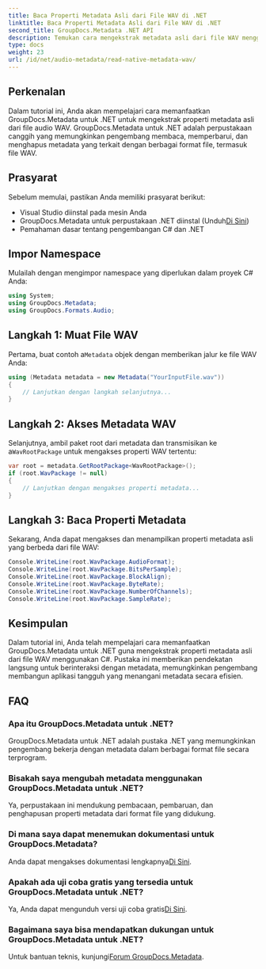 ```yaml
---
title: Baca Properti Metadata Asli dari File WAV di .NET
linktitle: Baca Properti Metadata Asli dari File WAV di .NET
second_title: GroupDocs.Metadata .NET API
description: Temukan cara mengekstrak metadata asli dari file WAV menggunakan GroupDocs.Metadata untuk .NET. Tutorial C# yang mudah untuk membaca properti file WAV.
type: docs
weight: 23
url: /id/net/audio-metadata/read-native-metadata-wav/
---
```

## Perkenalan
Dalam tutorial ini, Anda akan mempelajari cara memanfaatkan GroupDocs.Metadata untuk .NET untuk mengekstrak properti metadata asli dari file audio WAV. GroupDocs.Metadata untuk .NET adalah perpustakaan canggih yang memungkinkan pengembang membaca, memperbarui, dan menghapus metadata yang terkait dengan berbagai format file, termasuk file WAV.
## Prasyarat
Sebelum memulai, pastikan Anda memiliki prasyarat berikut:
- Visual Studio diinstal pada mesin Anda
-  GroupDocs.Metadata untuk perpustakaan .NET diinstal (Unduh[Di Sini](https://releases.groupdocs.com/metadata/net/))
- Pemahaman dasar tentang pengembangan C# dan .NET

## Impor Namespace
Mulailah dengan mengimpor namespace yang diperlukan dalam proyek C# Anda:
```csharp
using System;
using GroupDocs.Metadata;
using GroupDocs.Formats.Audio;
```
## Langkah 1: Muat File WAV
 Pertama, buat contoh a`Metadata` objek dengan memberikan jalur ke file WAV Anda:
```csharp
using (Metadata metadata = new Metadata("YourInputFile.wav"))
{
    // Lanjutkan dengan langkah selanjutnya...
}
```
## Langkah 2: Akses Metadata WAV
 Selanjutnya, ambil paket root dari metadata dan transmisikan ke a`WavRootPackage` untuk mengakses properti WAV tertentu:
```csharp
var root = metadata.GetRootPackage<WavRootPackage>();
if (root.WavPackage != null)
{
    // Lanjutkan dengan mengakses properti metadata...
}
```
## Langkah 3: Baca Properti Metadata
Sekarang, Anda dapat mengakses dan menampilkan properti metadata asli yang berbeda dari file WAV:
```csharp
Console.WriteLine(root.WavPackage.AudioFormat);
Console.WriteLine(root.WavPackage.BitsPerSample);
Console.WriteLine(root.WavPackage.BlockAlign);
Console.WriteLine(root.WavPackage.ByteRate);
Console.WriteLine(root.WavPackage.NumberOfChannels);
Console.WriteLine(root.WavPackage.SampleRate);
```

## Kesimpulan
Dalam tutorial ini, Anda telah mempelajari cara memanfaatkan GroupDocs.Metadata untuk .NET guna mengekstrak properti metadata asli dari file WAV menggunakan C#. Pustaka ini memberikan pendekatan langsung untuk berinteraksi dengan metadata, memungkinkan pengembang membangun aplikasi tangguh yang menangani metadata secara efisien.

## FAQ
### Apa itu GroupDocs.Metadata untuk .NET?
GroupDocs.Metadata untuk .NET adalah pustaka .NET yang memungkinkan pengembang bekerja dengan metadata dalam berbagai format file secara terprogram.
### Bisakah saya mengubah metadata menggunakan GroupDocs.Metadata untuk .NET?
Ya, perpustakaan ini mendukung pembacaan, pembaruan, dan penghapusan properti metadata dari format file yang didukung.
### Di mana saya dapat menemukan dokumentasi untuk GroupDocs.Metadata?
 Anda dapat mengakses dokumentasi lengkapnya[Di Sini](https://reference.groupdocs.com/metadata/net/).
### Apakah ada uji coba gratis yang tersedia untuk GroupDocs.Metadata untuk .NET?
 Ya, Anda dapat mengunduh versi uji coba gratis[Di Sini](https://releases.groupdocs.com/).
### Bagaimana saya bisa mendapatkan dukungan untuk GroupDocs.Metadata untuk .NET?
 Untuk bantuan teknis, kunjungi[Forum GroupDocs.Metadata](https://forum.groupdocs.com/c/metadata/14).